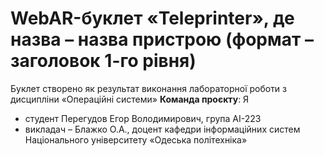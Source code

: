 # WebAR-буклет «Teleprinter», де назва – назва пристрою (формат – заголовок 1-го рівня)
Буклет створено як результат виконання лабораторної роботи з дисципліни
«Операційні системи» 
 **Команда проєкту**: Я
- студент Перегудов Егор Володимирович, група AI-223
- викладач – Блажко О.А., доцент кафедри інформаційних систем Національного
університету «Одеська політехніка» 
